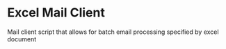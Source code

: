 # Excel Mail Client

Mail client script that allows for batch email processing specified by excel document
